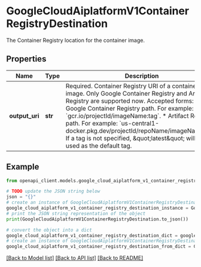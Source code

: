 # GoogleCloudAiplatformV1ContainerRegistryDestination

The Container Registry location for the container image.

## Properties

Name | Type | Description | Notes
------------ | ------------- | ------------- | -------------
**output_uri** | **str** | Required. Container Registry URI of a container image. Only Google Container Registry and Artifact Registry are supported now. Accepted forms: * Google Container Registry path. For example: &#x60;gcr.io/projectId/imageName:tag&#x60;. * Artifact Registry path. For example: &#x60;us-central1-docker.pkg.dev/projectId/repoName/imageName:tag&#x60;. If a tag is not specified, \&quot;latest\&quot; will be used as the default tag. | [optional] 

## Example

```python
from openapi_client.models.google_cloud_aiplatform_v1_container_registry_destination import GoogleCloudAiplatformV1ContainerRegistryDestination

# TODO update the JSON string below
json = "{}"
# create an instance of GoogleCloudAiplatformV1ContainerRegistryDestination from a JSON string
google_cloud_aiplatform_v1_container_registry_destination_instance = GoogleCloudAiplatformV1ContainerRegistryDestination.from_json(json)
# print the JSON string representation of the object
print(GoogleCloudAiplatformV1ContainerRegistryDestination.to_json())

# convert the object into a dict
google_cloud_aiplatform_v1_container_registry_destination_dict = google_cloud_aiplatform_v1_container_registry_destination_instance.to_dict()
# create an instance of GoogleCloudAiplatformV1ContainerRegistryDestination from a dict
google_cloud_aiplatform_v1_container_registry_destination_from_dict = GoogleCloudAiplatformV1ContainerRegistryDestination.from_dict(google_cloud_aiplatform_v1_container_registry_destination_dict)
```
[[Back to Model list]](../README.md#documentation-for-models) [[Back to API list]](../README.md#documentation-for-api-endpoints) [[Back to README]](../README.md)


